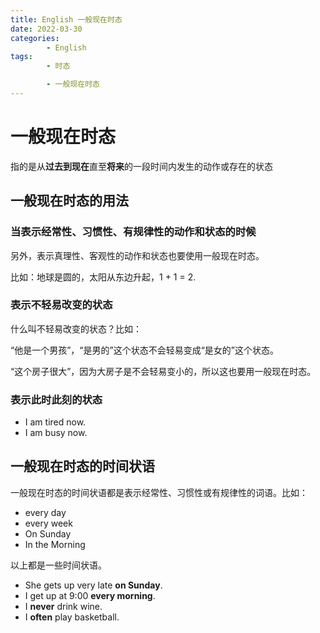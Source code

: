 ```yaml
---
title: English 一般现在时态
date: 2022-03-30
categories:
        - English
tags:
        - 时态

        - 一般现在时态
---
```


# 一般现在时态

指的是从**过去到现在**直至**将来**的一段时间内发生的动作或存在的状态

## 一般现在时态的用法

### 当表示经常性、习惯性、有规律性的动作和状态的时候

另外，表示真理性、客观性的动作和状态也要使用一般现在时态。

比如：地球是圆的，太阳从东边升起，1 + 1 = 2.

### 表示不轻易改变的状态

什么叫不轻易改变的状态？比如：

“他是一个男孩”，“是男的”这个状态不会轻易变成“是女的”这个状态。

“这个房子很大”，因为大房子是不会轻易变小的，所以这也要用一般现在时态。

### 表示此时此刻的状态

- I am tired now.
- I am busy now.

## 一般现在时态的时间状语

一般现在时态的时间状语都是表示经常性、习惯性或有规律性的词语。比如：

- every day
- every week
- On Sunday
- In the Morning

以上都是一些时间状语。

- She gets up very late **on Sunday**.
- I get up at 9:00 **every morning**.
- I **never** drink wine.
- I **often** play basketball.
